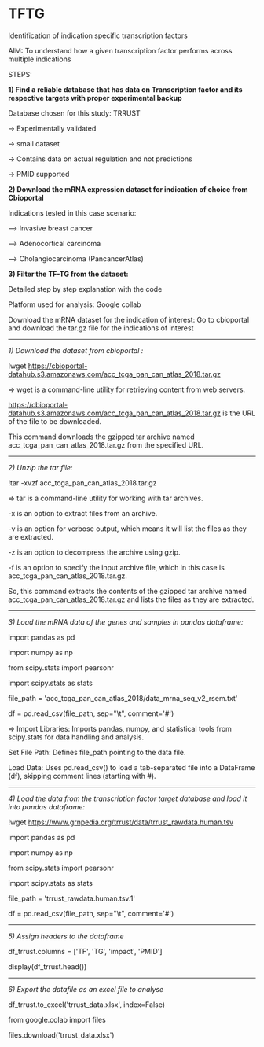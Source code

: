 # TFTG
Identification of indication specific transcription factors

AIM: To understand how a given transcription factor performs across multiple indications


STEPS:




**1) Find a reliable database that has data on Transcription factor and its respective targets with proper experimental backup**


Database chosen for this study: TRRUST


-> Experimentally validated


-> small dataset


-> Contains data on actual regulation and not predictions


-> PMID supported





**2) Download the mRNA expression dataset for indication of choice from Cbioportal**


Indications tested in this case scenario: 

--> Invasive breast cancer

--> Adenocortical carcinoma

--> Cholangiocarcinoma (PancancerAtlas)




**3) Filter the TF-TG from the dataset:**


Detailed step by step explanation with the code


Platform used for analysis: Google collab


Download the mRNA dataset for the indication of interest: Go to cbioportal and download the tar.gz file for the indications of interest

-----------

*1) Download the dataset from cbioportal :* 

!wget https://cbioportal-datahub.s3.amazonaws.com/acc_tcga_pan_can_atlas_2018.tar.gz


=> wget is a command-line utility for retrieving content from web servers.


https://cbioportal-datahub.s3.amazonaws.com/acc_tcga_pan_can_atlas_2018.tar.gz is the URL of the file to be downloaded.


This command downloads the gzipped tar archive named acc_tcga_pan_can_atlas_2018.tar.gz from the specified URL.

----------------------------------------

*2) Unzip the tar file:* 

!tar -xvzf acc_tcga_pan_can_atlas_2018.tar.gz

=> tar is a command-line utility for working with tar archives.


-x is an option to extract files from an archive.


-v is an option for verbose output, which means it will list the files as they are extracted.


-z is an option to decompress the archive using gzip.


-f is an option to specify the input archive file, which in this case is acc_tcga_pan_can_atlas_2018.tar.gz.


So, this command extracts the contents of the gzipped tar archive named acc_tcga_pan_can_atlas_2018.tar.gz and lists the files as they are extracted.

-----------------------------------------------------------

*3) Load the mRNA data of the genes and samples in pandas dataframe:*

import pandas as pd


import numpy as np


from scipy.stats import pearsonr


import scipy.stats as stats


file_path = 'acc_tcga_pan_can_atlas_2018/data_mrna_seq_v2_rsem.txt'


df = pd.read_csv(file_path, sep="\t", comment='#')


=> Import Libraries: Imports pandas, numpy, and statistical tools from scipy.stats for data handling and analysis.


Set File Path: Defines file_path pointing to the data file.


Load Data: Uses pd.read_csv() to load a tab-separated file into a DataFrame (df), skipping comment lines (starting with #).

----------------------------------------------------------------------

*4) Load the data from the transcription factor target database and load it into pandas dataframe:*


!wget https://www.grnpedia.org/trrust/data/trrust_rawdata.human.tsv


import pandas as pd


import numpy as np


from scipy.stats import pearsonr


import scipy.stats as stats

 
file_path = 'trrust_rawdata.human.tsv.1'


df = pd.read_csv(file_path, sep="\t", comment='#')

-------------------------------------------------------------------------------------------

*5) Assign headers to the dataframe*


df_trrust.columns = ['TF', 'TG', 'impact', 'PMID']


display(df_trrust.head())

-------------------------------------------------------------------------------------------

*6) Export the datafile as an excel file to analyse*


df_trrust.to_excel('trrust_data.xlsx', index=False)

from google.colab import files


files.download('trrust_data.xlsx')



